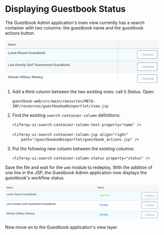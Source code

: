 # Displaying Guestbook Status [](id=displaying-guestbook-status)

The Guestbook Admin application's main view currently has a search container
with two columns: the guestbook name and the guestbook actions button. 

![Figure 1: The Guestbook Admin's main view currently shows the name of the guestbook and its actions button.](../../../../images/lp-workflow-admin-nostatus.png)

1.  Add a third column between the two existing ones: call it *Status*. Open

        guestbook-web/src/main/reosurces/META-INF/resources/guestbookadminportlet/view.jsp

2.  Find the existing `search-container-column` definitions:

        <liferay-ui:search-container-column-text property="name" />

        <liferay-ui:search-container-column-jsp align="right"
            path="/guestbookadminportlet/guestbook_actions.jsp" />

3.  Put the following new column between the existing columns: 

        <liferay-ui:search-container-column-status property="status" />

Save the file and wait for the `web` module to redeploy. With the addition of
one line in the JSP, the Guestbook Admin application now displays the
guestbook's workflow status.

![Figure 2: The Guestbook Admin's main view, displaying the status of each guestbook.](../../../../images/lp-workflow-admin-status.png)

Now move on to the Guestbook application's view layer.
